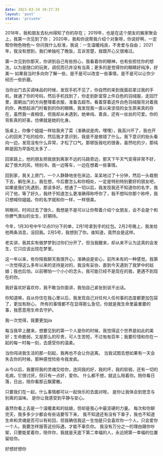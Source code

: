 ```yaml
---
date: 2021-03-24 19:27:33
layout: 'post'
status: 'private'
---
```


2018年，我和朋友去杭州得知了你的存在；
2019年，也是在这个朋友的搬家聚会上，我第一次见到了你；
2020年，我和你说帮我介绍个对象呀，你说好啊，一定帮你物色物色～ 你问我什么标准，我说：一生温暖纯良，不舍爱与自由；
2021年，我没有想到，我们单独吃了晚饭，互诉苦楚，我既开心又很难过。

第一次见到你那天，你讲到自己有些担心，我看着你的眼神，也有些担忧你的想法，以为是随口的玩笑，调侃而已并没有当真；更多的是觉得你的眼睛好纯净，好美～ 如果我当时多向你了解一些，是不是可以改变一些事情，是不是可以让你少经历一些折磨。

当你出门去买调味品的时候，发现手机不见了，你自然的来到我面前拿过我的手机，拨通了你的号码，然后手机找到了，你走到卧室穿上件白色的羽绒服，走回厅里，面朝出门的方向整理着衣服，准备去超市。看着穿着这件白色羽绒服背对着我的你，再想起进门时看到的你的眼睛，我发现我一直以来坚信的女生原来真的存在，虽然我一直相信，但我却从未遇到，她单纯、善良，还有一丝丝的可爱。你的背影真的好美，仿佛就是她的化身。

饭桌上，你像个姐姐一样给我夹了菜（准确说是肉，嘿嘿），我高兴坏了，我也开心的回夹了吃的给你，然后我才意识到，我是不是做错了什么。我下意识的抬头看向一边，发现没有什么异常，才松了口气。那顿饭我吃的很香，虽然吃的少，那纯粹是因为早饭吃太多了...

回家路上，他的朋友把我放到离家不远的马路旁边，那天下午天气变得非常不好，起了很大的风，特别冷。我一边等车，一边在想着一些事情。

回到家，我关上房门，一个人静静地坐在床边，呆呆地过了十分钟，然后一头栽倒下去，躺在床上。我在想，今后要怎么和你相处，一定是特别特别要好的朋友吧，如果是我们先遇到，那该多好。想通了一切以后，我发现我还不知道你的名字，我问了他，等了好久，我终于知道怎么更准确得称呼你了，我不想叫你那个称呼，我只想喊你姐姐。你的名字就和你一样，一样很美。

转眼间，时间过去了很久，我想是不是可以让你帮着介绍个女朋友，会不会是个和你脾气类似的女生，好期待。

今年，1月30号中午12点01分下的单，2月1号拿到手的红包。2月2号晚上，我发给他两条消息，没回我。2月5号，我想到了你。谁知道，竟然会是这样。

老实讲，我其实有做梦梦到过你们分开了，但当我醒来，却从来不认为这真的会发生，它只应该出现在梦里。

这一年以来，有你陪我聊天我很开心，准确说是安心，前所未有的一种感觉。我第一次觉得这么多年以来的坚持是对的，我没有妥协，直到今天遇到了我梦中的姑娘；我也后怕，以前哪怕一个小小的念头，我可能已经不是现在的我，更遇不到现在的你。

我好喜欢好喜欢你，我不敢当你面讲，我怕自己紧张到说不出话。

你知道嘛，自从你住在我心里以后，我发现自己对任何人任何事的态度都更加包容了，更加有耐心，
所有的事情都不在显得那么急切，你就是我生命里最重要的事，我愿意用生命去守护。

我一次觉得，我要更加jia

每当我早上醒来，想要见到的第一个人是你的时候，我觉得这个世界是如此的美好；生命脆弱，又是那么的珍贵，可人生苦短，不过匆匆百年；我要珍惜和你在一起的每一时每一刻，去感受你的温柔。

当你闯进我生活的那一刻起，我再也不会让你逃离。
当我试图去想如果有一天会失去你的时候，那种感觉险些令我发疯。

从今以后，我要将我的灵魂交给你，连同我的好，我的坏，我的软弱，还有一切的毛病，它很讨厌，但只有一点好，爱你。
什么都不想，就这么陪着你。陪你看日落，日出，陪你看那云飘雾散。

只要我们在一起，什么事情都可以一起快乐的去面对呀。
是你让我体会到思念与别离的滋味。
是你让我感受到平静与安心。

虽然你看上去是一个温暖柔和的姑娘，但却是我心中最坚硬的力量。
每次和你聊完天，我多多少少都会有些话要写下来， 我不知道还有没有下辈子，我也不知道生命和灵魂是否可以有轮回，但我确信我这一生怕是只会喜欢你一个人，只会爱你一个人。我要怎样报答这份际遇，才能不辜负你。
我没有万分之一的理由跟你吵架，只要能爱着你，陪伴你，我就是天底下第二幸福的人，永远把第一幸福的位置留给你。

好想好想你



